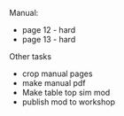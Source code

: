 Manual:
* page 12 - hard
* page 13 - hard

Other tasks
* crop manual pages
* make manual pdf
* Make table top sim mod
* publish mod to workshop
